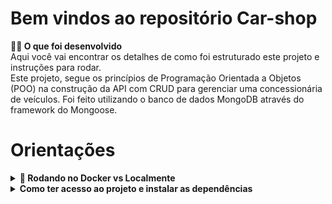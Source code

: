 # Bem vindos ao repositório Car-shop


<strong>👨‍💻 O que foi desenvolvido</strong><br />
    Aqui você vai encontrar os detalhes de como foi estruturado este projeto e instruções para rodar.<br />
    Este projeto, segue os princípios de Programação Orientada a Objetos (POO) na construção da API com CRUD para gerenciar uma concessionária de veículos.
   Foi feito utilizando o banco de dados MongoDB através do framework do Mongoose.



# Orientações

<details>
  <summary><strong>🐋 Rodando no Docker vs Localmente</strong></summary><br />
  
    ## 👉 Com Docker

  **⚠ Antes de começar, seu docker-compose precisa estar na versão 1.29 ou superior. 

  > :information_source: Rode os serviços `node` e `db` com o comando `docker-compose up -d`.

  - Lembre-se de parar o `mongo` se estiver usando localmente na porta padrão (`27017`), ou adapte, caso queria fazer uso da aplicação em containers
  - Esses serviços irão inicializar um container chamado `car_shop` e outro chamado `car_shop_db`.
  - A partir daqui você pode rodar o container `car_shop` via CLI ou abri-lo no VS Code.

  > :information_source: Use o comando `docker exec -it car_shop bash`.

  - Ele te dará acesso ao terminal interativo do container criado pelo compose, que está rodando em segundo plano.

  > :information_source: Instale as dependências [**Caso existam**] com `npm install` 
    <br />
  
  ## 👉 Sem Docker

  > :information_source: Instale as dependências [**Caso existam**] com `npm install`  
  
  - ✨ **Dica:** O avaliador espera que a versão do `node` utilizada seja a 16.

  <br>
</details>


<details>
<summary><strong>Como ter acesso ao projeto e instalar as dependências</strong></summary><br />

    1. Entre na pasta do repositório que você acabou de clonar ou fazer o download do arquivo zip:
    * `cd pasta-do-repositório`

    2. Instale as dependências:
    *`npm install`

    3. Suba os imagens do servidor node e do banco de do docker-compose com o comando:
    *`docker-compose up -d`
    
</details>

